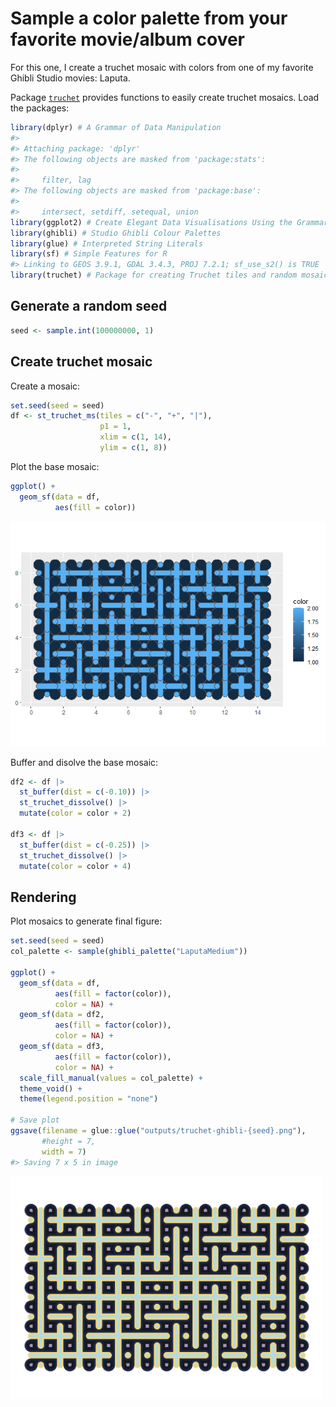 
<!-- README.md is generated from README.Rmd. Please edit that file -->

# Sample a color palette from your favorite movie/album cover

<!-- badges: start -->
<!-- badges: end -->

For this one, I create a truchet mosaic with colors from one of my
favorite Ghibli Studio movies: Laputa.

Package [`truchet`](https://paezha.github.io/truchet/index.html)
provides functions to easily create truchet mosaics. Load the packages:

``` r
library(dplyr) # A Grammar of Data Manipulation
#> 
#> Attaching package: 'dplyr'
#> The following objects are masked from 'package:stats':
#> 
#>     filter, lag
#> The following objects are masked from 'package:base':
#> 
#>     intersect, setdiff, setequal, union
library(ggplot2) # Create Elegant Data Visualisations Using the Grammar of Graphics
library(ghibli) # Studio Ghibli Colour Palettes
library(glue) # Interpreted String Literals 
library(sf) # Simple Features for R
#> Linking to GEOS 3.9.1, GDAL 3.4.3, PROJ 7.2.1; sf_use_s2() is TRUE
library(truchet) # Package for creating Truchet tiles and random mosaics
```

## Generate a random seed

``` r
seed <- sample.int(100000000, 1)
```

## Create truchet mosaic

Create a mosaic:

``` r
set.seed(seed = seed)
df <- st_truchet_ms(tiles = c("-", "+", "|"),
                    p1 = 1,
                    xlim = c(1, 14),
                    ylim = c(1, 8))
```

Plot the base mosaic:

``` r
ggplot() +
  geom_sf(data = df,
          aes(fill = color))
```

![](README_files/figure-gfm/unnamed-chunk-4-1.png)<!-- -->

Buffer and disolve the base mosaic:

``` r
df2 <- df |>
  st_buffer(dist = c(-0.10)) |>
  st_truchet_dissolve() |>
  mutate(color = color + 2)

df3 <- df |>
  st_buffer(dist = c(-0.25)) |>
  st_truchet_dissolve() |>
  mutate(color = color + 4)
```

## Rendering

Plot mosaics to generate final figure:

``` r
set.seed(seed = seed)
col_palette <- sample(ghibli_palette("LaputaMedium"))

ggplot() +
  geom_sf(data = df,
          aes(fill = factor(color)),
          color = NA) + 
  geom_sf(data = df2,
          aes(fill = factor(color)),
          color = NA) + 
  geom_sf(data = df3,
          aes(fill = factor(color)),
          color = NA) +
  scale_fill_manual(values = col_palette) +
  theme_void() +
  theme(legend.position = "none")

# Save plot
ggsave(filename = glue::glue("outputs/truchet-ghibli-{seed}.png"),
       #height = 7,
       width = 7)
#> Saving 7 x 5 in image
```

<img src="outputs/truchet-ghibli-46586596.png" width="500px" />
